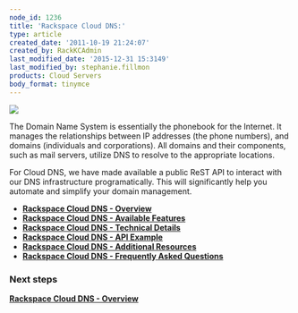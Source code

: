 ```yaml
---
node_id: 1236
title: 'Rackspace Cloud DNS:'
type: article
created_date: '2011-10-19 21:24:07'
created_by: RackKCAdmin
last_modified_date: '2015-12-31 15:3149'
last_modified_by: stephanie.fillmon
products: Cloud Servers
body_format: tinymce
---
```


![](http://c783359.r59.cf2.rackcdn.com/DNS_logo.jpg)

The Domain Name System is essentially the phonebook for the Internet. It
manages the relationships between IP addresses (the phone numbers), and
domains (individuals and corporations). All domains and their
components, such as mail servers, utilize DNS to resolve to the
appropriate locations.

For Cloud DNS, we have made available a public ReST API to interact with
our DNS infrastructure programatically. This will significantly help you
automate and simplify your domain management.

-   **[Rackspace Cloud DNS -
    Overview](http://www.rackspace.com/knowledge_center/article/rackspace-cloud-dns-overview)**
-   **[Rackspace Cloud DNS - Available
    Features](http://www.rackspace.com/knowledge_center/article/rackspace-cloud-dns-available-features)**
-   **[Rackspace Cloud DNS - Technical
    Details](http://www.rackspace.com/knowledge_center/article/rackspace-cloud-dns-technical-details)**
-   **[Rackspace Cloud DNS - API
    Example](http://www.rackspace.com/knowledge_center/article/rackspace-cloud-dns-api-example)**
-   [**Rackspace Cloud DNS - Additional
    Resources**](http://www.rackspace.com/knowledge_center/article/rackspace-cloud-dns-additional-resources)
-   [**Rackspace Cloud DNS - Frequently Asked
    Questions**](http://www.rackspace.com/knowledge_center/article/rackspace-cloud-dns-faq)

 

### Next steps

**[Rackspace Cloud DNS -
Overview](http://www.rackspace.com/knowledge_center/article/rackspace-cloud-dns-overview)**

